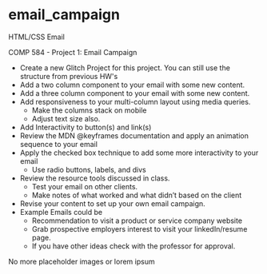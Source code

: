 # email_campaign
HTML/CSS Email

COMP 584 - Project 1: Email Campaign

- Create a new Glitch Project for this project. You can still use the structure from previous HW's
- Add a two column component to your email with some new content.
- Add a three column component to your email with some new content.
- Add responsiveness to your multi-column layout using media queries. 
  - Make the columns stack on mobile 
  - Adjust text size also. 
- Add Interactivity to button(s) and link(s)
- Review the MDN @keyframes documentation and apply an animation sequence to your email
- Apply the checked box technique to add some more interactivity to your email
  - Use radio buttons, labels, and divs
- Review the resource tools discussed in class. 
  - Test your email on other clients. 
  - Make notes of what worked and what didn’t based on the client
- Revise your content to set up your own email campaign.
- Example Emails could be 
  - Recommendation to visit a product or service company website
  - Grab prospective employers interest to visit your linkedIn/resume page. 
  - If you have other ideas check with the professor for approval.

No more placeholder images or lorem ipsum
